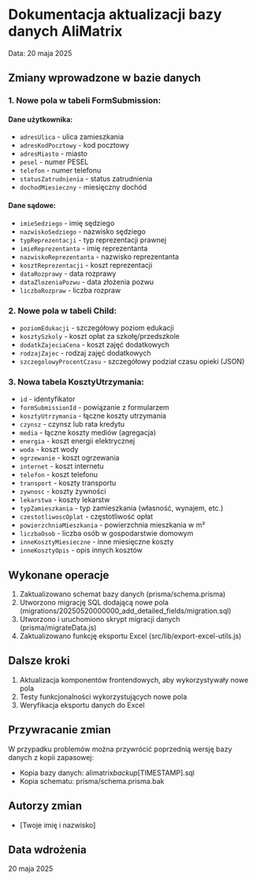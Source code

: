 # Dokumentacja aktualizacji bazy danych AliMatrix

Data: 20 maja 2025

## Zmiany wprowadzone w bazie danych

### 1. Nowe pola w tabeli FormSubmission:

#### Dane użytkownika:

- `adresUlica` - ulica zamieszkania
- `adresKodPocztowy` - kod pocztowy
- `adresMiasto` - miasto
- `pesel` - numer PESEL
- `telefon` - numer telefonu
- `statusZatrudnienia` - status zatrudnienia
- `dochodMiesieczny` - miesięczny dochód

#### Dane sądowe:

- `imieSedziego` - imię sędziego
- `nazwiskoSedziego` - nazwisko sędziego
- `typReprezentacji` - typ reprezentacji prawnej
- `imieReprezentanta` - imię reprezentanta
- `nazwiskoReprezentanta` - nazwisko reprezentanta
- `kosztReprezentacji` - koszt reprezentacji
- `dataRozprawy` - data rozprawy
- `dataZlozeniaPozwu` - data złożenia pozwu
- `liczbaRozpraw` - liczba rozpraw

### 2. Nowe pola w tabeli Child:

- `poziomEdukacji` - szczegółowy poziom edukacji
- `kosztySzkoly` - koszt opłat za szkołę/przedszkole
- `dodatkZajeciaCena` - koszt zajęć dodatkowych
- `rodzajZajec` - rodzaj zajęć dodatkowych
- `szczegolowyProcentCzasu` - szczegółowy podział czasu opieki (JSON)

### 3. Nowa tabela KosztyUtrzymania:

- `id` - identyfikator
- `formSubmissionId` - powiązanie z formularzem
- `kosztyUtrzymania` - łączne koszty utrzymania
- `czynsz` - czynsz lub rata kredytu
- `media` - łączne koszty mediów (agregacja)
- `energia` - koszt energii elektrycznej
- `woda` - koszt wody
- `ogrzewanie` - koszt ogrzewania
- `internet` - koszt internetu
- `telefon` - koszt telefonu
- `transport` - koszty transportu
- `zywnosc` - koszty żywności
- `lekarstwa` - koszty lekarstw
- `typZamieszkania` - typ zamieszkania (własność, wynajem, etc.)
- `czestotliwoscOplat` - częstotliwość opłat
- `powierzchniaMieszkania` - powierzchnia mieszkania w m²
- `liczbaOsob` - liczba osób w gospodarstwie domowym
- `inneKosztyMiesieczne` - inne miesięczne koszty
- `inneKosztyOpis` - opis innych kosztów

## Wykonane operacje

1. Zaktualizowano schemat bazy danych (prisma/schema.prisma)
2. Utworzono migrację SQL dodającą nowe pola (migrations/20250520000000_add_detailed_fields/migration.sql)
3. Utworzono i uruchomiono skrypt migracji danych (prisma/migrateData.js)
4. Zaktualizowano funkcję eksportu Excel (src/lib/export-excel-utils.js)

## Dalsze kroki

1. Aktualizacja komponentów frontendowych, aby wykorzystywały nowe pola
2. Testy funkcjonalności wykorzystujących nowe pola
3. Weryfikacja eksportu danych do Excel

## Przywracanie zmian

W przypadku problemów można przywrócić poprzednią wersję bazy danych z kopii zapasowej:

- Kopia bazy danych: alimatrix*backup*[TIMESTAMP].sql
- Kopia schematu: prisma/schema.prisma.bak

## Autorzy zmian

- [Twoje imię i nazwisko]

## Data wdrożenia

20 maja 2025
